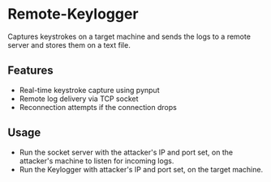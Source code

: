 # Remote-Keylogger
Captures keystrokes on a target machine and sends the logs to a remote server and stores them on a text file.

##  Features

- Real-time keystroke capture using pynput
- Remote log delivery via TCP socket
- Reconnection attempts if the connection drops

## Usage

- Run the socket server with the attacker's IP and port set, on the attacker's machine to listen for incoming logs.
- Run the Keylogger with attacker's IP and port set, on the target machine.
